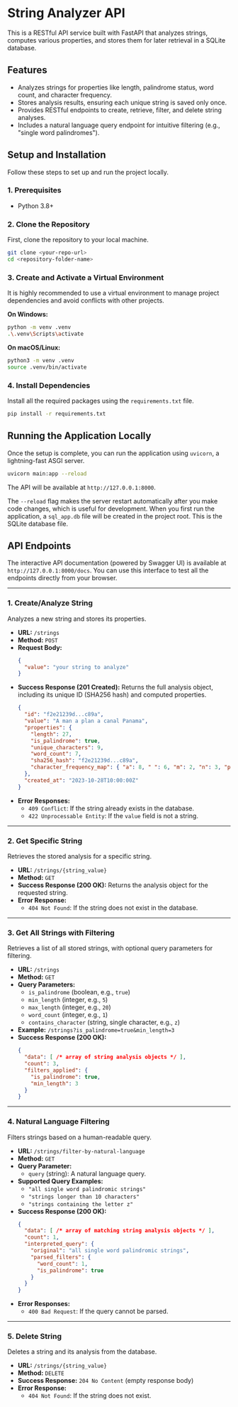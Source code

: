 # String Analyzer API

This is a RESTful API service built with FastAPI that analyzes strings, computes various properties, and stores them for later retrieval in a SQLite database.

## Features

*   Analyzes strings for properties like length, palindrome status, word count, and character frequency.
*   Stores analysis results, ensuring each unique string is saved only once.
*   Provides RESTful endpoints to create, retrieve, filter, and delete string analyses.
*   Includes a natural language query endpoint for intuitive filtering (e.g., "single word palindromes").

## Setup and Installation

Follow these steps to set up and run the project locally.

### 1. Prerequisites

*   Python 3.8+

### 2. Clone the Repository

First, clone the repository to your local machine.

```sh
git clone <your-repo-url>
cd <repository-folder-name>
```

### 3. Create and Activate a Virtual Environment

It is highly recommended to use a virtual environment to manage project dependencies and avoid conflicts with other projects.

**On Windows:**
```sh
python -m venv .venv
.\.venv\Scripts\activate
```

**On macOS/Linux:**
```sh
python3 -m venv .venv
source .venv/bin/activate
```

### 4. Install Dependencies

Install all the required packages using the `requirements.txt` file.

```sh
pip install -r requirements.txt
```

## Running the Application Locally

Once the setup is complete, you can run the application using `uvicorn`, a lightning-fast ASGI server.

```sh
uvicorn main:app --reload
```

The API will be available at `http://127.0.0.1:8000`.

The `--reload` flag makes the server restart automatically after you make code changes, which is useful for development. When you first run the application, a `sql_app.db` file will be created in the project root. This is the SQLite database file.

## API Endpoints

The interactive API documentation (powered by Swagger UI) is available at `http://127.0.0.1:8000/docs`. You can use this interface to test all the endpoints directly from your browser.

---

### 1. Create/Analyze String

Analyzes a new string and stores its properties.

*   **URL:** `/strings`
*   **Method:** `POST`
*   **Request Body:**
    ```json
    {
      "value": "your string to analyze"
    }
    ```
*   **Success Response (201 Created):**
    Returns the full analysis object, including its unique ID (SHA256 hash) and computed properties.
    ```json
    {
      "id": "f2e21239d...c89a",
      "value": "A man a plan a canal Panama",
      "properties": {
        "length": 27,
        "is_palindrome": true,
        "unique_characters": 9,
        "word_count": 7,
        "sha256_hash": "f2e21239d...c89a",
        "character_frequency_map": { "a": 8, " ": 6, "m": 2, "n": 3, "p": 1, "l": 2, "c": 1 }
      },
      "created_at": "2023-10-28T10:00:00Z"
    }
    ```
*   **Error Responses:**
    *   `409 Conflict`: If the string already exists in the database.
    *   `422 Unprocessable Entity`: If the `value` field is not a string.

---

### 2. Get Specific String

Retrieves the stored analysis for a specific string.

*   **URL:** `/strings/{string_value}`
*   **Method:** `GET`
*   **Success Response (200 OK):**
    Returns the analysis object for the requested string.
*   **Error Response:**
    *   `404 Not Found`: If the string does not exist in the database.

---

### 3. Get All Strings with Filtering

Retrieves a list of all stored strings, with optional query parameters for filtering.

*   **URL:** `/strings`
*   **Method:** `GET`
*   **Query Parameters:**
    *   `is_palindrome` (boolean, e.g., `true`)
    *   `min_length` (integer, e.g., `5`)
    *   `max_length` (integer, e.g., `20`)
    *   `word_count` (integer, e.g., `1`)
    *   `contains_character` (string, single character, e.g., `z`)
*   **Example:** `/strings?is_palindrome=true&min_length=3`
*   **Success Response (200 OK):**
    ```json
    {
      "data": [ /* array of string analysis objects */ ],
      "count": 3,
      "filters_applied": {
        "is_palindrome": true,
        "min_length": 3
      }
    }
    ```

---

### 4. Natural Language Filtering

Filters strings based on a human-readable query.

*   **URL:** `/strings/filter-by-natural-language`
*   **Method:** `GET`
*   **Query Parameter:**
    *   `query` (string): A natural language query.
*   **Supported Query Examples:**
    *   `"all single word palindromic strings"`
    *   `"strings longer than 10 characters"`
    *   `"strings containing the letter z"`
*   **Success Response (200 OK):**
    ```json
    {
      "data": [ /* array of matching string analysis objects */ ],
      "count": 1,
      "interpreted_query": {
        "original": "all single word palindromic strings",
        "parsed_filters": {
          "word_count": 1,
          "is_palindrome": true
        }
      }
    }
    ```
*   **Error Responses:**
    *   `400 Bad Request`: If the query cannot be parsed.

---

### 5. Delete String

Deletes a string and its analysis from the database.

*   **URL:** `/strings/{string_value}`
*   **Method:** `DELETE`
*   **Success Response:** `204 No Content` (empty response body)
*   **Error Response:**
    *   `404 Not Found`: If the string does not exist.
